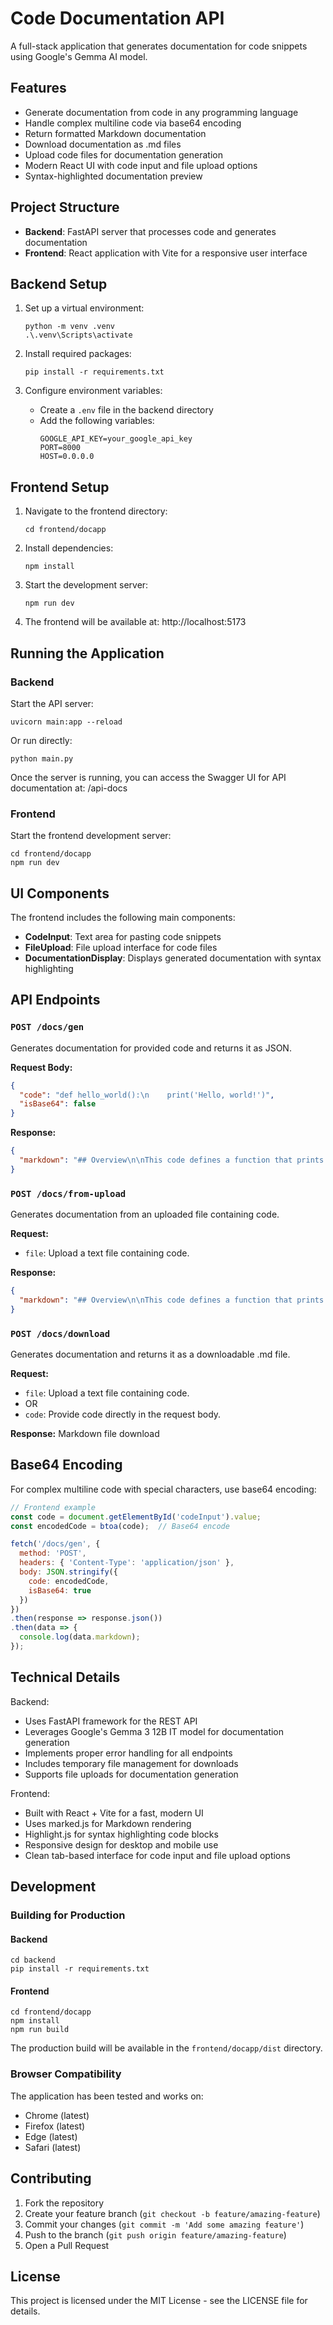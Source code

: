 # Code Documentation API

A full-stack application that generates documentation for code snippets using Google's Gemma AI model.

## Features

- Generate documentation from code in any programming language
- Handle complex multiline code via base64 encoding
- Return formatted Markdown documentation
- Download documentation as .md files
- Upload code files for documentation generation
- Modern React UI with code input and file upload options
- Syntax-highlighted documentation preview

## Project Structure

- **Backend**: FastAPI server that processes code and generates documentation
- **Frontend**: React application with Vite for a responsive user interface

## Backend Setup

1. Set up a virtual environment:
   ```
   python -m venv .venv
   .\.venv\Scripts\activate
   ```

2. Install required packages:
   ```
   pip install -r requirements.txt
   ```

3. Configure environment variables:
   - Create a `.env` file in the backend directory
   - Add the following variables:
     ```
     GOOGLE_API_KEY=your_google_api_key
     PORT=8000
     HOST=0.0.0.0
     ```

## Frontend Setup

1. Navigate to the frontend directory:
   ```
   cd frontend/docapp
   ```

2. Install dependencies:
   ```
   npm install
   ```

3. Start the development server:
   ```
   npm run dev
   ```

4. The frontend will be available at: http://localhost:5173

## Running the Application

### Backend
Start the API server:
```
uvicorn main:app --reload
```

Or run directly:
```
python main.py
```

Once the server is running, you can access the Swagger UI for API documentation at: /api-docs

### Frontend
Start the frontend development server:
```
cd frontend/docapp
npm run dev
```

## UI Components

The frontend includes the following main components:

- **CodeInput**: Text area for pasting code snippets
- **FileUpload**: File upload interface for code files
- **DocumentationDisplay**: Displays generated documentation with syntax highlighting

## API Endpoints

### `POST /docs/gen`

Generates documentation for provided code and returns it as JSON.

**Request Body:**
```json
{
  "code": "def hello_world():\n    print('Hello, world!')",
  "isBase64": false
}
```

**Response:**
```json
{
  "markdown": "## Overview\n\nThis code defines a function that prints 'Hello, world!'...",
}
```

### `POST /docs/from-upload`

Generates documentation from an uploaded file containing code.

**Request:**
- `file`: Upload a text file containing code.

**Response:**
```json
{
  "markdown": "## Overview\n\nThis code defines a function that prints 'Hello, world!'...",
}
```

### `POST /docs/download`

Generates documentation and returns it as a downloadable .md file.

**Request:**
- `file`: Upload a text file containing code.
- OR
- `code`: Provide code directly in the request body.

**Response:** Markdown file download

## Base64 Encoding

For complex multiline code with special characters, use base64 encoding:

```javascript
// Frontend example
const code = document.getElementById('codeInput').value;
const encodedCode = btoa(code);  // Base64 encode

fetch('/docs/gen', {
  method: 'POST',
  headers: { 'Content-Type': 'application/json' },
  body: JSON.stringify({
    code: encodedCode,
    isBase64: true
  })
})
.then(response => response.json())
.then(data => {
  console.log(data.markdown);
});
```

## Technical Details

Backend:
- Uses FastAPI framework for the REST API
- Leverages Google's Gemma 3 12B IT model for documentation generation
- Implements proper error handling for all endpoints
- Includes temporary file management for downloads
- Supports file uploads for documentation generation

Frontend:
- Built with React + Vite for a fast, modern UI
- Uses marked.js for Markdown rendering
- Highlight.js for syntax highlighting code blocks
- Responsive design for desktop and mobile use
- Clean tab-based interface for code input and file upload options

## Development

### Building for Production

#### Backend
```
cd backend
pip install -r requirements.txt
```

#### Frontend
```
cd frontend/docapp
npm install
npm run build
```

The production build will be available in the `frontend/docapp/dist` directory.

### Browser Compatibility

The application has been tested and works on:
- Chrome (latest)
- Firefox (latest)
- Edge (latest)
- Safari (latest)

## Contributing

1. Fork the repository
2. Create your feature branch (`git checkout -b feature/amazing-feature`)
3. Commit your changes (`git commit -m 'Add some amazing feature'`)
4. Push to the branch (`git push origin feature/amazing-feature`)
5. Open a Pull Request

## License

This project is licensed under the MIT License - see the LICENSE file for details.
